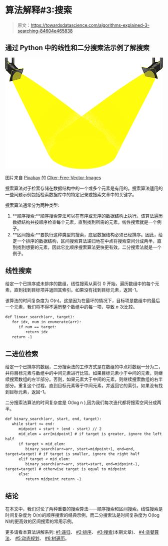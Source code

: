 # 算法解释#3:搜索

> 原文：<https://towardsdatascience.com/algorithms-explained-3-searching-84604e465838>

## 通过 Python 中的线性和二分搜索法示例了解搜索

![](img/8203ac1a48177252cf07b3c8700dff22.png)

图片来自 [Pixabay](http://pixabay.com) 的 [Clker-Free-Vector-Images](https://pixabay.com/users/clker-free-vector-images-3736/)

搜索算法对于检索存储在数据结构中的一个或多个元素是有用的。搜索算法适用的一些问题示例包括检索数据库中的特定记录或搜索文章中的关键字。

搜索算法通常分为两种类型:

1.  **顺序搜索:**顺序搜索算法可以在有序或无序的数据结构上执行。该算法遍历数据结构并按顺序检查每个元素，直到找到所需的元素。线性搜索就是一个例子。
2.  **区间搜索:**要执行这种类型的搜索，底层数据结构必须已经排序。因此，给定一个排序的数据结构，区间搜索算法递归地在中点将搜索空间分成两半，直到找到想要的元素，因此它比顺序搜索算法更快更有效。二分搜索法就是一个例子。

## 线性搜索

给定一个已排序或未排序的数组，线性搜索从索引 0 开始，遍历数组中的每个元素，直到找到目标项并返回其索引。如果没有找到目标元素，返回-1。

该算法的时间复杂度为 O(n)。这是因为在最坏的情况下，目标项是数组中的最后一个元素，我们将不得不遍历整个数组中的每一项，导致 *n* 次比较。

```
def linear_search(arr, target):
   for idx, num in enumerate(arr):
      if num == target:
         return idx
   return -1
```

## 二进位检索

给定一个已排序的数组，二分搜索法的工作方式是在数组的中点将数组一分为二，并将目标元素与数组中的中间元素进行比较。如果目标元素小于中间的元素，则继续搜索数组的左半部分。否则，如果元素大于中间的元素，则继续搜索数组的右半部分。重复这个过程，直到目标元素等于中间元素，并返回它的索引。如果没有找到目标元素，返回-1。

二分搜索法算法的时间复杂度是 O(log n ),因为我们每次迭代都将搜索空间分成两半。

```
def binary_search(arr, start, end, target):
   while start <= end:
      midpoint = start + (end - start) // 2
      mid_elem = arr[midpoint] # if target is greater, ignore the left half
      if target > mid_elem:
         binary_search(arr=arr, start=midpoint+1, end=end, target=target) # if target is smaller, ignore the right half
      elif target < mid_elem:
         binary_search(arr=arr, start=start, end=midpoint-1, target=target) # otherwise target is equal to midpoint
      else:
         return midpoint return -1
```

## 结论

在本文中，我们讨论了两种重要的搜索算法——顺序搜索和区间搜索。线性搜索是时间复杂度为 O(n)的顺序搜索的经典示例，而二分搜索法是时间复杂度为 O(log N)的更高效的区间搜索的常用示例。

更多请看本算法讲解系列: [#1:递归](/algorithms-explained-1-recursion-f101500f9316)、 [#2:排序](/algorithms-explained-2-sorting-18d0875528fb)、 [#3:搜索](/algorithms-explained-3-searching-84604e465838)(本期文章)、 [#4:贪婪算法](/algorithms-explained-4-greedy-algorithms-f60792046d40)、 [#5:动态规划](/algorithms-explained-5-dynamic-programming-e5472a4ce464)、 [#6:树遍历](/algorithms-explained-6-tree-traversal-1a006ba00672)。